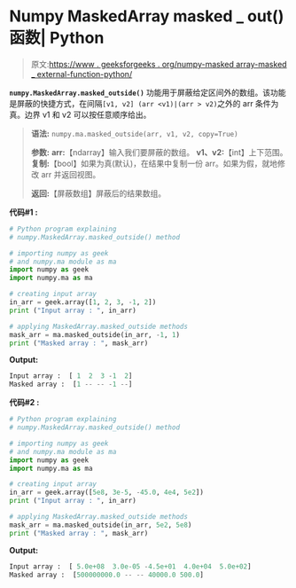 # Numpy MaskedArray masked _ out()函数| Python

> 原文:[https://www . geeksforgeeks . org/numpy-masked array-masked _ external-function-python/](https://www.geeksforgeeks.org/numpy-maskedarray-masked_outside-function-python/)

**`numpy.MaskedArray.masked_outside()`** 功能用于屏蔽给定区间外的数组。该功能是屏蔽的快捷方式，在间隔`[v1, v2] (arr <v1)|(arr > v2)`之外的 arr 条件为真。边界 v1 和 v2 可以按任意顺序给出。

> **语法:** `numpy.ma.masked_outside(arr, v1, v2, copy=True)`
> 
> **参数:**
> **arr:**【ndarray】输入我们要屏蔽的数组。
> **v1、v2:**【int】上下范围。
> **复制:**【bool】如果为真(默认)，在结果中复制一份 arr。如果为假，就地修改 arr 并返回视图。
> 
> **返回:**【屏蔽数组】屏蔽后的结果数组。

**代码#1 :**

```py
# Python program explaining
# numpy.MaskedArray.masked_outside() method 

# importing numpy as geek 
# and numpy.ma module as ma
import numpy as geek
import numpy.ma as ma

# creating input array 
in_arr = geek.array([1, 2, 3, -1, 2])
print ("Input array : ", in_arr)

# applying MaskedArray.masked_outside methods 
mask_arr = ma.masked_outside(in_arr, -1, 1)
print ("Masked array : ", mask_arr)
```

**Output:**

```py
Input array :  [ 1  2  3 -1  2]
Masked array :  [1 -- -- -1 --]

```

**代码#2 :**

```py
# Python program explaining
# numpy.MaskedArray.masked_outside() method 

# importing numpy as geek 
# and numpy.ma module as ma
import numpy as geek
import numpy.ma as ma

# creating input array 
in_arr = geek.array([5e8, 3e-5, -45.0, 4e4, 5e2])
print ("Input array : ", in_arr)

# applying MaskedArray.masked_outside methods 
mask_arr = ma.masked_outside(in_arr, 5e2, 5e8)
print ("Masked array : ", mask_arr)
```

**Output:**

```py
Input array :  [ 5.0e+08  3.0e-05 -4.5e+01  4.0e+04  5.0e+02]
Masked array :  [500000000.0 -- -- 40000.0 500.0]

```